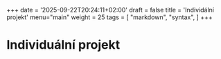 +++
date = '2025-09-22T20:24:11+02:00'
draft = false
title = 'Individální projekt'
menu="main"
weight = 25
tags = [
    "markdown",
    "syntax",
]
+++
# Individuální projekt